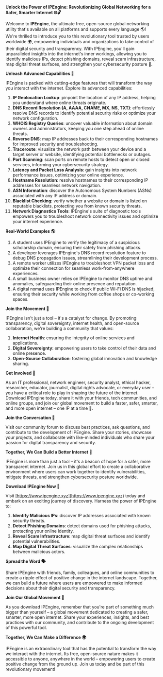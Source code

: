 **Unlock the Power of IPEngine: Revolutionizing Global Networking for a Safer, Smarter Internet 🌐🔓**

Welcome to **IPEngine**, the ultimate free, open-source global networking utility that's available on all platforms and supports every language 🌎! We're thrilled to introduce you to this revolutionary tool trusted by users worldwide 🌍, empowering individuals and organizations to take control of their digital security and transparency. With IPEngine, you'll gain unparalleled insights into the internet's inner workings, allowing you to identify malicious IPs, detect phishing domains, reveal scam infrastructure, map digital threat surfaces, and strengthen your cybersecurity posture 🔐.

**Unleash Advanced Capabilities 🚀**

IPEngine is packed with cutting-edge features that will transform the way you interact with the internet. Explore its advanced capabilities:

1.  **IP Geolocation Lookup**: pinpoint the location of any IP address, helping you understand where online threats originate.
2.  **DNS Record Resolution (A, AAAA, CNAME, MX, NS, TXT)**: effortlessly resolve DNS records to identify potential security risks or optimize your network configuration.
3.  **WHOIS Registry Queries**: uncover valuable information about domain owners and administrators, keeping you one step ahead of online threats.
4.  **Reverse DNS**: map IP addresses back to their corresponding hostnames for improved security and troubleshooting.
5.  **Traceroute**: visualize the network path between your device and a target server or website, identifying potential bottlenecks or outages.
6.  **Port Scanning**: scan ports on remote hosts to detect open or closed services, informing your cybersecurity strategy.
7.  **Latency and Packet Loss Analysis**: gain insights into network performance issues, optimizing your online experience.
8.  **Hostname Resolution**: resolve hostnames to their corresponding IP addresses for seamless network navigation.
9.  **ASN Information**: discover the Autonomous System Numbers (ASNs) associated with any IP address or domain.
10. **Blacklist Checking**: verify whether a website or domain is listed on reputable blacklists, protecting you from known security threats.
11. **Network Diagnostics Tools**: IPEngine's suite of diagnostic tools empowers you to troubleshoot network connectivity issues and optimize your internet experience.

**Real-World Examples 🌎**

1.  A student uses IPEngine to verify the legitimacy of a suspicious scholarship domain, ensuring their safety from phishing attacks.
2.  A developer leverages IPEngine's DNS record resolution feature to debug DNS propagation issues, streamlining their development process.
3.  A remote worker utilizes IPEngine to troubleshoot VPN packet loss and optimize their connection for seamless work-from-anywhere experiences.
4.  A small business owner relies on IPEngine to monitor DNS uptime and anomalies, safeguarding their online presence and reputation.
5.  A digital nomad uses IPEngine to check if public Wi-Fi DNS is hijacked, ensuring their security while working from coffee shops or co-working spaces.

**Join the Movement 🌟**

IPEngine isn't just a tool – it's a catalyst for change. By promoting transparency, digital sovereignty, internet health, and open-source collaboration, we're building a community that values:

1.  **Internet Health**: ensuring the integrity of online services and applications.
2.  **Digital Sovereignty**: empowering users to take control of their data and online presence.
3.  **Open-Source Collaboration**: fostering global innovation and knowledge sharing.

**Get Involved 🤝**

As an IT professional, network engineer, security analyst, ethical hacker, researcher, educator, journalist, digital rights advocate, or everyday user – you have a critical role to play in shaping the future of the internet. Download IPEngine today, share it with your friends, tech communities, and online groups, and join our global movement to build a faster, safer, smarter, and more open internet – one IP at a time 🔗.

**Join the Conversation 🤝**

Visit our community forum to discuss best practices, ask questions, and contribute to the development of IPEngine. Share your stories, showcase your projects, and collaborate with like-minded individuals who share your passion for digital transparency and security.

**Together, We Can Build a Better Internet 🌟**

IPEngine is more than just a tool – it's a beacon of hope for a safer, more transparent internet. Join us in this global effort to create a collaborative environment where users can work together to identify vulnerabilities, mitigate threats, and strengthen cybersecurity posture worldwide.

**Download IPEngine Now 📡**

Visit [https://www.ipengine.xyz](https://www.ipengine.xyz) today and embark on an exciting journey of discovery. Harness the power of IPEngine to:

1.  **Identify Malicious IPs**: discover IP addresses associated with known security threats.
2.  **Detect Phishing Domains**: detect domains used for phishing attacks, protecting your online identity.
3.  **Reveal Scam Infrastructure**: map digital threat surfaces and identify potential vulnerabilities.
4.  **Map Digital Threat Surfaces**: visualize the complex relationships between malicious actors.

**Spread the Word 🗣️**

Share IPEngine with friends, family, colleagues, and online communities to create a ripple effect of positive change in the internet landscape. Together, we can build a future where users are empowered to make informed decisions about their digital security and transparency.

**Join Our Global Movement 🔗**

As you download IPEngine, remember that you're part of something much bigger than yourself – a global movement dedicated to creating a safer, smarter, more open internet. Share your experiences, insights, and best practices with our community, and contribute to the ongoing development of this powerful tool.

**Together, We Can Make a Difference 🌍**

IPEngine is an extraordinary tool that has the potential to transform the way we interact with the internet. Its free, open-source nature makes it accessible to anyone, anywhere in the world – empowering users to create positive change from the ground up. Join us today and be part of this revolutionary movement!